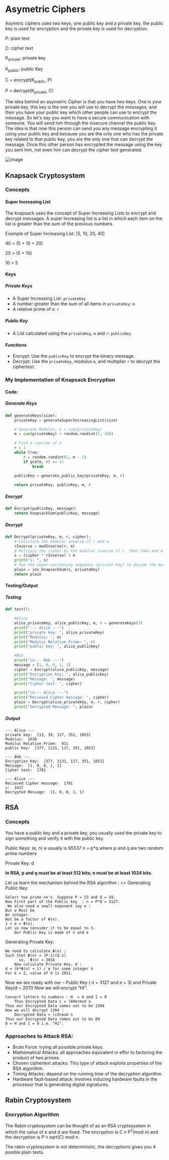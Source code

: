 # Asymetric Ciphers

Asymtric ciphers uses two keys, one public key and a private key, the public key is used for encryption and the private key is used for decryption.

P: plain text

C: cipher text

K<sub>private</sub>: private key

K<sub>public</sub>: public Key
</small>

C = encrypt(K<sub>public</sub>, P)

P = decrypt(K<sub>private</sub>, C)


The idea behind an asymetric Cipher is that you have two keys. One is your private key, this key is the one you will use to decrypt the messages, and then you have your public key which other people can use to encrypt the message.
So let's say you want to have a secure communication with someone. You will send him through the insecure channel the public key. The idea is that now this person can send you 
any message encrypting it using your public key and because you are the only one who has the private key related to that public key, you are the only one that can decrypt the message.
Once this other person has encrypted the message using the key you sent him, not even him can decrypt the cipher text generated.


![image](https://github.com/PauloWgDev/NTUST-UPTP---Study-Notes/assets/133529935/b6353e9e-0ed9-41ae-8b5c-b4139948fd55)


## Knapsack Cryptosystem

### Concepts

#### Super Increasing List 

The knapsack uses the concept of Super Increasing Lists to encrypt and decrypt messages.
A super Increasing list is a list in which each item on the list is greater than the sum of the previous numbers.

Example of Super Increasing List: [5, 10, 20, 40]

40 > (5 + 10 + 20)

20 > (5 + 10)

10 > 5

#### Keys

##### Private Keys

- A Super Increasing List: `privateKey`
- A number greater than the sum of all items in `privateKey`: `m`
- A relative prime of `m`: `r`

##### Public Key

- A List calculated using the `privateKey`, `m` and `r`: `publicKey`

#### Functions

- Encrypt: Use the `publicKey` to encrypt the binary message.
- Decrypt: Use the `privateKey`, modulus `m`, and multiplier `r` to decrypt the ciphertext.


### My Implementation of Knapsack Encryption

#### Code:

##### Generate Keys

```python
def generateKeys(size):
    privateKey = generateSuperIncreasingList(size)

    # Generate Modulus, m > sum(privateKey)
    m = sum(privateKey) + random.randint(1, 100)

    # Find a coprime of m 
    r = 1
    while True:
        r = random.randint(2, m - 1)
        if gcd(m, r) == 1:
            break

    publicKey = generate_public_key(privateKey, m, r)
    
    return privateKey, publicKey, m, r
```

##### Encrypt 

```python
def Encrypt(publicKey, message):
    return knapsackSum(publicKey, message)
```

##### Decrypt

```python
def Decrypt(privateKey, m, r, cipher):
    # Calculate the modular inverse of r mod m
    rInverse = modInverse(r, m)
    # Multiply the cipher by the modular inverse of r, then take mod m
    s = (cipher * rInverse) % m
    print("s: ", s)
    # Use the super-increasing sequence (private key) to decode the message
    plain = inv_knapsackSum(s, privateKey)
    return plain
``` 

#### Testing/Output

##### Testing 

```python
def test():

    #Alice
    alice_privateKey, alice_publicKey, m, r = generateKeys(5)
    print("--- Alice ---") 
    print("private key: ", alice_privateKey) 
    print("Modulus: ", m) 
    print("Modulus Relative Prime: ", r)
    print("public key: ", alice_publicKey)  

    #Bob
    print("\n--- Bob ---") 
    message = [1, 0, 0, 1, 1]
    cipher = Encrypt(alice_publicKey, message)
    print("Encryption Key: ", alice_publicKey)
    print("Message: ", message)
    print("Cipher text: ", cipher)

    print("\n--- Alice ---")
    print("Recieved Cipher message: ", cipher)
    plain = Decrypt(alice_privateKey, m, r, cipher)
    print("Decrypted Message: ", plain)
```

##### Output

```
--- Alice ---
private key:  [13, 39, 117, 351, 1053]
Modulus:  1638
Modulus Relative Prime:  911
public key:  [377, 1131, 117, 351, 1053]

--- Bob ---
Encryption Key:  [377, 1131, 117, 351, 1053]
Message:  [1, 0, 0, 1, 1]
Cipher text:  1781

--- Alice ---
Recieved Cipher message:  1781
s:  1417
Decrypted Message:  [1, 0, 0, 1, 1]

```



## RSA

### Concepts

You have a public key and a private key, you usually used the private key to sign something and verify it with the public key.

Public Keys: (e, n)
    e usually is 65537
    n = p*q where p and q are two random prime numbers

Private Key: d 


**In RSA, p and q must be at least 512 bits; n must be at least 1024 bits.**

Let us learn the mechanism behind the RSA algorithm : >> Generating Public Key: 

```
Select two prime no's. Suppose P = 53 and Q = 59.
Now First part of the Public key  : n = P*Q = 3127.
 We also need a small exponent say e : 
But e Must be 
An integer.
Not be a factor of Φ(n). 
1 < e < Φ(n), 
Let us now consider it to be equal to 3.
    Our Public Key is made of n and e
```
Generating Private Key: 
```
We need to calculate Φ(n) :
Such that Φ(n) = (P-1)(Q-1)     
      so,  Φ(n) = 3016
    Now calculate Private Key, d : 
d = (k*Φ(n) + 1) / e for some integer k
For k = 2, value of d is 2011.
```

Now we are ready with our – Public Key ( n = 3127 and e = 3) and Private Key(d = 2011) Now we will encrypt “HI”:
```
Convert letters to numbers : H  = 8 and I = 9
    Thus Encrypted Data c = (89e)mod n 
Thus our Encrypted Data comes out to be 1394
Now we will decrypt 1394 : 
    Decrypted Data = (cd)mod n
Thus our Encrypted Data comes out to be 89
8 = H and I = 9 i.e. "HI".

```

### Approaches to Attack RSA:

- Brute Force: trying all possible private keys.
- Mathematical Attacks: all approaches equivalent in effor to factoring the product of two primes.
- Chosen ciphertext attacks: This type of attack exploits properties of the RSA algorithm.
- Timing Attacks: depend on the running time of the decryption algorithm.
- Hardware fault-based attack: Involves inducing hardware faults in the processor that is generating digital signatures.


## Rabin Cryptosystem

### Encryption Algorithm

The Rabin cryptosystem can be thought of as an RSA cryptosystem in which the value of e and d are fixed. 
The encryption is C ≡ P<sup>2</sup>(mod n)
and the
decryption is P ≡ sqrt(C) mod n.

The rabin cryptosystem is not deterministic, the decryptions gives you 4 posible plain texts.



